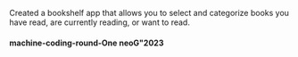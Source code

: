 Created a bookshelf app that allows you to select and categorize books you have read, are currently reading, or want to read. 

#### machine-coding-round-One neoG"2023
